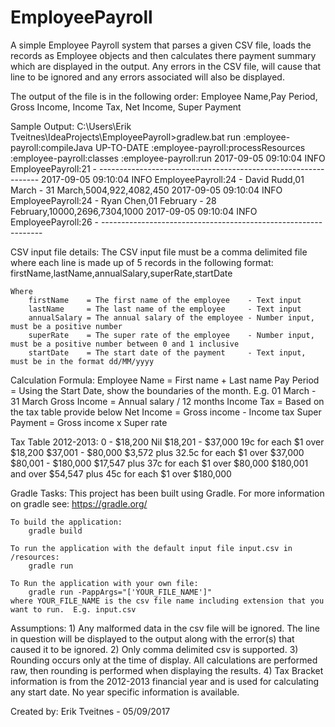 # EmployeePayroll
A simple Employee Payroll system that parses a given CSV file, loads the records as Employee objects and then calculates there payment summary which are displayed in the output.
Any errors in the CSV file, will cause that line to be ignored and any errors associated will also be displayed.


The output of the file is in the following order:
    Employee Name,Pay Period, Gross Income, Income Tax, Net Income, Super Payment

Sample Output:
    C:\Users\Erik Tveitnes\IdeaProjects\EmployeePayroll>gradlew.bat run
    :employee-payroll:compileJava UP-TO-DATE
    :employee-payroll:processResources
    :employee-payroll:classes
    :employee-payroll:run
    2017-09-05 09:10:04 INFO  EmployeePayroll:21 - ---------------------------------------------------------------
    2017-09-05 09:10:04 INFO  EmployeePayroll:24 - David Rudd,01 March - 31 March,5004,922,4082,450
    2017-09-05 09:10:04 INFO  EmployeePayroll:24 - Ryan Chen,01 February - 28 February,10000,2696,7304,1000
    2017-09-05 09:10:04 INFO  EmployeePayroll:26 - ---------------------------------------------------------------


CSV input file details:
    The CSV input file must be a comma delimited file where each line is made up of 5 records in the following format:
        firstName,lastName,annualSalary,superRate,startDate

    Where
        firstName    = The first name of the employee    - Text input
        lastName     = The last name of the employee     - Text input
        annualSalary = The annual salary of the employee - Number input, must be a positive number
        superRate    = The super rate of the employee    - Number input, must be a positive number between 0 and 1 inclusive
        startDate    = The start date of the payment     - Text input, must be in the format dd/MM/yyyy


Calculation Formula:
    Employee Name = First name + Last name
    Pay Period    = Using the Start Date, show the boundaries of the month. E.g. 01 March - 31 March
    Gross Income  = Annual salary / 12 months
    Income Tax    = Based on the tax table provide below
    Net Income    = Gross income - Income tax
    Super Payment = Gross income x Super rate

Tax Table 2012-2013:
    0 - $18,200 Nil
    $18,201 - $37,000 19c for each $1 over $18,200
    $37,001 - $80,000 $3,572 plus 32.5c for each $1 over $37,000
    $80,001 - $180,000 $17,547 plus 37c for each $1 over $80,000
    $180,001 and over $54,547 plus 45c for each $1 over $180,000


Gradle Tasks:
    This project has been built using Gradle. For more information on gradle see: https://gradle.org/

    To build the application:
        gradle build

    To run the application with the default input file input.csv in /resources:
        gradle run

    To Run the application with your own file:
        gradle run -PappArgs="['YOUR_FILE_NAME']"
    where YOUR_FILE_NAME is the csv file name including extension that you want to run.  E.g. input.csv


Assumptions:
    1)  Any malformed data in the csv file will be ignored.  The line in question will be displayed to the output along with the error(s) that caused it to be ignored.
    2)  Only comma delimited csv is supported.
    3)  Rounding occurs only at the time of display.  All calculations are performed raw, then rounding is performed when displaying the results.
    4)  Tax Bracket information is from the 2012-2013 financial year and is used for calculating any start date.  No year specific information is available.


Created by:
    Erik Tveitnes - 05/09/2017